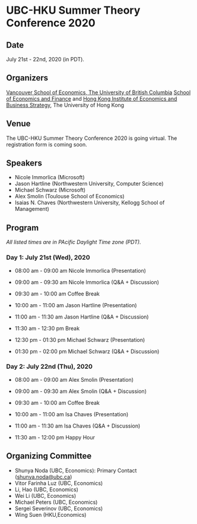 # UBC-HKU Summer Theory Conference 2020

## Date
July 21st - 22nd, 2020 (in PDT).

## Organizers
[Vancouver School of Economics, The University of British Columbia](https://economics.ubc.ca/)
[School of Economics and Finance](http://www.sef.hku.hk/) and [Hong Kong Institute of Economics and Business Strategy](http://www.hiebs.hku.hk/), The University of Hong Kong


## Venue

The UBC-HKU Summer Theory Conference 2020 is going virtual. The registration form is coming soon.

## Speakers
- Nicole Immorlica (Microsoft)
- Jason Hartline (Northwestern University, Computer Science)
- Michael Schwarz (Microsoft)
- Alex Smolin (Toulouse School of Economics)
- Isaias N. Chaves (Northwestern University, Kellogg School of Management)

## Program

*All listed times are in PAcific Daylight Time zone (PDT).*

### Day 1: July 21st (Wed), 2020

- 08:00 am - 09:00 am Nicole Immorlica (Presentation)  
- 09:00 am - 09:30 am Nicole Immorlica (Q&A + Discussion)

- 09:30 am - 10:00 am Coffee Break

- 10:00 am - 11:00 am Jason Hartline (Presentation)  
- 11:00 am - 11:30 am Jason Hartline (Q&A + Discussion)

- 11:30 am - 12:30 pm Break

- 12:30 pm - 01:30 pm Michael Schwarz (Presentation)  
- 01:30 pm - 02:00 pm Michael Schwarz (Q&A + Discussion)


### Day 2: July 22nd (Thu), 2020

- 08:00 am - 09:00 am Alex Smolin (Presentation)  
- 09:00 am - 09:30 am Alex Smolin (Q&A + Discussion)

- 09:30 am - 10:00 am Coffee Break

- 10:00 am - 11:00 am Isa Chaves (Presentation)  
- 11:00 am - 11:30 am Isa Chaves (Q&A + Discussion)

- 11:30 am - 12:00 pm Happy Hour

## Organizing Committee
- Shunya Noda (UBC, Economics): Primary Contact (shunya.noda@ubc.ca)
- Vitor Farinha Luz (UBC, Economics)
- Li, Hao (UBC, Economics)
- Wei Li (UBC, Economics)
- Michael Peters (UBC, Economics)
- Sergei Severinov (UBC, Economics)
- Wing Suen (HKU,Economics)
